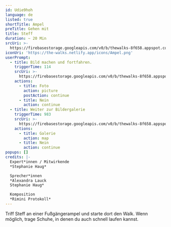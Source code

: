 ```yaml
---
id: Udie9hoh
language: de
listed: true
shortTitle: Ampel
preTitle: Gehen mit
title: Steff
duration: ~ 20 Min
srcUri: >-
  https://firebasestorage.googleapis.com/v0/b/thewalks-8f658.appspot.com/o/mp3%2Fv0%2Fde_Udie9hoh%2Fde_Udie9hoh.mp3?alt=media&token=75603db2-b189-4fec-935c-1a4b1bdcab9f
iconUri: 'https://the-walks.netlify.app/icons/Ampel.png'
userPrompt:
  - title: Bild machen und fortfahren.
    triggerTime: 114
    srcUri: >-
      https://firebasestorage.googleapis.com/v0/b/thewalks-8f658.appspot.com/o/mp3%2Fv0%2Fde_Udie9hoh%2Fde_Udie9hoh_loop_1.mp3?alt=media&token=91db6ba4-7f54-4086-af67-935a2a27cfe9
    actions:
      - title: Foto
        action: picture
        postAction: continue
      - title: Nein
        action: continue
  - title: Weiter zur Bildergalerie
    triggerTime: 983
    srcUri: >-
      https://firebasestorage.googleapis.com/v0/b/thewalks-8f658.appspot.com/o/static%2Fmedias%2Fmulti_Zeubeel8_loop.mp3?alt=media&token=88349085-3303-48b9-bdc6-fd7b09519a26
    actions:
      - title: Galerie
        action: map
      - title: Nein
        action: continue
popups: []
credits: |-
  Expert*innen / Mitwirkende
  *Stephanie Haug*

  Sprecher*innen
  *Alexandra Lauck
  Stephanie Haug*

  Komposition
  *Rimini Protokoll*
---
```

Triff Steff an einer Fußgängerampel und starte dort den Walk. Wenn möglich, trage Schuhe, in denen du auch schnell laufen kannst.

